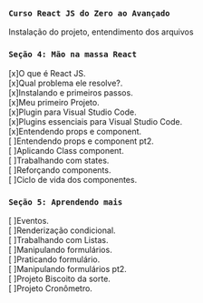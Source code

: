 ### `Curso React JS do Zero ao Avançado`

Instalação do projeto, entendimento dos arquivos

### `Seção 4: Mão na massa React`
[x]O que é React JS.  
[x]Qual problema ele resolve?.  
[x]Instalando e primeiros passos.  
[x]Meu primeiro Projeto.  
[x]Plugin para Visual Studio Code.  
[x]Plugins essenciais para Visual Studio Code.  
[x]Entendendo props e component.  
[ ]Entendendo props e component pt2.  
[ ]Aplicando Class component.  
[ ]Trabalhando com states.  
[ ]Reforçando components.  
[ ]Ciclo de vida dos componentes.  


### `Seção 5: Aprendendo mais`
[ ]Eventos.  
[ ]Renderização condicional.  
[ ]Trabalhando com Listas.  
[ ]Manipulando formulários.  
[ ]Praticando formulário.  
[ ]Manipulando formulários pt2.  
[ ]Projeto Biscoito da sorte.  
[ ]Projeto Cronômetro.  